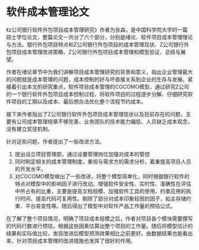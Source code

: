 # 软件成本管理论文 

《z公司银行软件外包项目成本管理研究》作者为张森，是中国科学院大学的一篇硕士学位论文，整篇论文一共分了六个部分，分别是绪论、软件项目成本管理理论与方法、银行外包项目特点和Z公司银行外包项目的成本管理现状、Z公司银行外包项目成本管理改进策略、Z公司银行外包项目成本管理和模型验证、总结与展望。

作者在绪论章节中为我们讲解项目成本管理研究的背景和意义，指出企业管理最大的问题就是成本管理的问题，成本控制的好与坏直接关系到企业的生存与发展。紧接着引出本文的研究重点，软件项目成本管理的COCOMO模型，通过研究Z公司的一个银行软件外包项目成本控制过程，将软件项目的过程逐步分解、仔细研究软件项目的工期以及成本、最后想办法优化整个流程节约成本。

接下来作者指出了Z公司银行软件外包项目成本管理现状以及目前存在的问题，主要有公司成本管理规章不够完善、业务团队的技术能力偏低、人员缺乏成本观念，没有建立奖惩机制。

针对这些问题，作者提出了一些改进方法。

1. 提出设立项目管理部，通过设置管理岗位加强对成本的管控
2. 同时制定相关的成本管理制度，重视与需求方的需求分析，着重提高项目人员的开发水平。
3. 对COCOMO模型做出了一些改进，将整个模型简单化，同时根据银行软件的特点对模型中的影响因子进行改动。增强软件安全性、实时性、准确性在评估中所占有的比重，主要是提高文档规模、加强软件工具的使用、约束应用的执行时间、提高代码可复用性。剔除了部分对成本印象较弱的因子，如主存储约束、平台易变性等。随后得出了模型中对软件产品工作量的预估公式。

在了解了整个项目情况，明确了项目成本规模之后，作者对项目各个模块需要撰写的代码行数进行预估，根据这些因素估算出整个项目的工作量。随后将模型估计的结果和实际值比较，发现改进后模型预测效果相比之前更好。由数据结果也能看出来，针对项目成本管理的改进措施也发挥了很好的作用。

